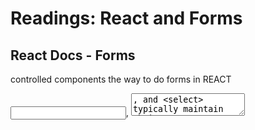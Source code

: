 # Readings: React and Forms

## React Docs - Forms

controlled components the way to do forms in REACT

<input>, <textarea>, and <select> typically maintain their own state and update it based on user input

mutable state is typically kept in the state property of components, and only updated with setState()

combine the two by making the React state be the “single source of truth”

the value attribute is set on our form element, the displayed value will always be this.state.value, making the React state the source of truth

<input type ="file"> is an uncontrolled component in React

<textarea> element defines its text by its children in HTML, Ract its a value attribute 

<input type="text">, <textarea>, and <select> all work very similarly - they all accept a value attribute that you can use to implement a controlled component

(reference: https://reactjs.org/docs/forms.html)

## Questions 

1. What is a ‘Controlled Component’?

An input form element whose value is controlled by React

2. Should we wait to store the users responses from the form into state when they submit the form OR should we update the state with their responses as soon as they enter them? Why.

its live due to handleChange and handleSubmit

3. How do we target what the user is entering if we have an event handler on an input field?

handleChange runs on every keystroke to update the React state, the displayed value will update as the user types
## The Conditional (Ternary) Operator Explained


(reference: https://codeburst.io/javascript-the-conditional-ternary-operator-explained-cac7218beeff)
## Questions

condition ? value if true : value if false

1. The condition is what you’re actually testing. The result of your condition should be true or false or at least coerce to either boolean value.

2. A ? separates our conditional from our true value. Anything between the ? and the : is what is executed if the condition evaluates to true.

3. Finally a : colon. If your condition evaluates to false, any code after the colon is executed.

1. Why would we use a ternary operator?

to shorten if statements into one line of code 

2. Rewrite the following statement using a ternary statement:

if(x===y){
  console.log(true);
} else {
  console.log(false);
}

x==y ? 'True' : 'False'

## Things I want to Know more about 
- why change so many element defineition to values from html to REACT, like does it really work all the time 
- there are so many ways to code for user readibility, is there such thing as too much short hand like txting? lol jk stuff like that 